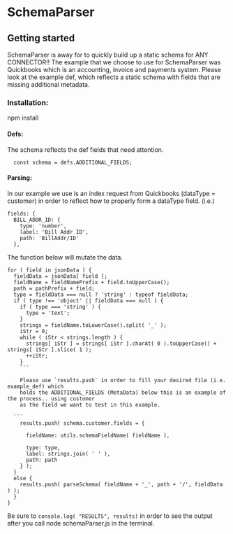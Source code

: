 # SchemaParser

## Getting started


SchemaParser is away for to quickly build up a static schema for ANY CONNECTOR!! The example that we choose to use for SchemaParser was Quickbooks which is an accounting, invoice and payments system. Please look at the example def, which reflects a static schema with fields that are missing additional metadata.


### Installation:

npm install

#### Defs:

The schema reflects the def fields that need attention.

```
  const schema = defs.ADDITIONAL_FIELDS;
  ```
#### Parsing:

 In our example we use is an index request from Quickbooks (dataType = customer) in order to reflect how to properly form a dataType field.
  (i.e.)

  ```
  fields: {
    BILL_ADDR_ID: {
      type: 'number',
      label: 'Bill Addr ID',
      path: 'BillAddr/ID'
    },
  ```
  The function below will mutate the data.
  ```
  for ( field in jsonData ) {
    fieldData = jsonData[ field ];
    fieldName = fieldNamePrefix + field.toUpperCase();
    path = pathPrefix + field;
    type = fieldData === null ? 'string' : typeof fieldData;
    if ( type !== 'object' || fieldData === null ) {
      if ( type === 'string' ) {
        type = 'text';
      }
      strings = fieldName.toLowerCase().split( '_' );
      iStr = 0;
      while ( iStr < strings.length ) {
        strings[ iStr ] = strings[ iStr ].charAt( 0 ).toUpperCase() + strings[ iStr ].slice( 1 );
        ++iStr;
      }
      ```

      Please use `results.push` in order to fill your desired file (i.e. example_def) which
      holds the ADDITIONAL_FIELDS (MetaData) below this is an example of the process.. using customer
      as the field we want to test in this example.

    ```
      results.push( schema.customer.fields = {

        fieldName: utils.schemaFieldName( fieldName ),

        type: type,
        label: strings.join( ' ' ),
        path: path
      } );
    }
    else {
      results.push( parseSchema( fieldName + '_', path + '/', fieldData ) );
    }
  }
  ```

  Be sure to `console.log( "RESULTS", results)` in order to see the output after you call node schemaParser.js in the terminal.
